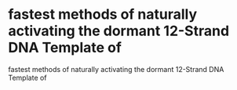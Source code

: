 # fastest methods of naturally activating the dormant 12-Strand DNA Template of

fastest methods of naturally activating the dormant 12-Strand DNA Template of